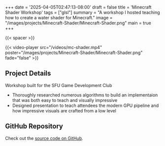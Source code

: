 +++
date = '2025-04-05T02:47:13-08:00'
draft = false
title = 'Minecraft Shader Workshop'
tags = ["glsl"]
summary = "A workshop I hosted teaching how to create a water shader for Minecraft."
image = "/images/projects/Minecraft-Shader/Minecraft-Shader.png"
main = true
+++

{{< spacer >}}

{{< video-player src="/videos/mc-shader.mp4" poster="/images/projects/Minecraft-Shader/Minecraft-Shader.png" fade="false" >}}

## Project Details

Workshop built for the SFU Game Development Club

- Thoroughly researched numerous algorithms to build an implementaion that was both easy to teach and visually impressive
- Designed presentation to teach attendees the modern GPU pipeline and how impressive visuals are crafted from a low level

## GitHub Repository

Check out the [source code on GitHub](https://github.com/Lingo56/mc-water).
